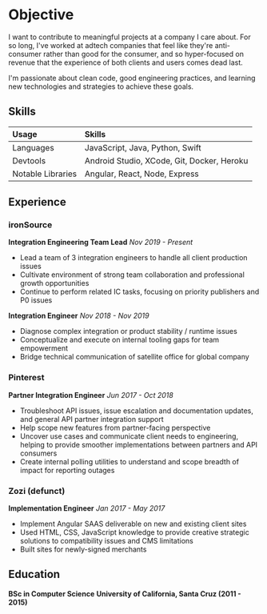 # Objective

I want to contribute to meaningful projects at a company I care about. For so long, I've worked at adtech companies that feel like they're anti-consumer rather than good for the consumer, and so hyper-focused on revenue that the experience of both clients and users comes dead last.

I'm passionate about clean code, good engineering practices, and learning new technologies and strategies to achieve these goals.


## Skills 
| Usage | Skills |
| :------ | :----------------------------| 
| Languages | JavaScript, Java, Python, Swift |
| Devtools | Android Studio, XCode, Git, Docker, Heroku |
| Notable Libraries | Angular, React, Node, Express |


## Experience
### ironSource
__Integration Engineering Team Lead__
_Nov 2019 - Present_
* Lead a team of 3 integration engineers to handle all client production issues
* Cultivate environment of strong team collaboration and professional growth opportunities
* Continue to perform related IC tasks, focusing on priority publishers and P0 issues

__Integration Engineer__
_Nov 2018 - Nov 2019_

* Diagnose complex integration or product stability / runtime issues
* Conceptualize and execute on internal tooling gaps for team empowerment
* Bridge technical communication of satellite office for global company

### Pinterest

__Partner Integration Engineer__
_Jun 2017 - Oct 2018_
* Troubleshoot API issues, issue escalation and documentation updates, and general API partner integration support
* Help scope new features from partner-facing perspective
* Uncover use cases and communicate client needs to engineering, helping to provide smoother implementations between partners and API consumers
* Create internal polling utilities to understand and scope breadth of impact for reporting outages

### Zozi (defunct)

__Implementation Engineer__
_Jan 2017 - May 2017_
* Implement Angular SAAS deliverable on new and existing client sites
* Used HTML, CSS, JavaScript knowledge to provide creative strategic solutions to compatibility issues and CMS limitations
* Built sites for newly-signed merchants

## Education

__BSc in Computer Science__
__University of California, Santa Cruz (2011 - 2015)__
